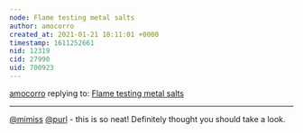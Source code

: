```yaml
---
node: Flame testing metal salts
author: amocorro
created_at: 2021-01-21 18:11:01 +0000
timestamp: 1611252661
nid: 12319
cid: 27990
uid: 700923
---
```




[amocorro](../profile/amocorro) replying to: [Flame testing metal salts](../notes/kgradow1/10-19-2015/pyrotechnics-101-flame-testing-metal-salts)

----
[@mimiss](/profile/mimiss) [@purl](/profile/purl) - this is so neat! Definitely thought you should take a look. 